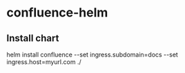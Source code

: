# confluence-helm

## Install chart
helm install confluence --set ingress.subdomain=docs --set ingress.host=myurl.com ./
